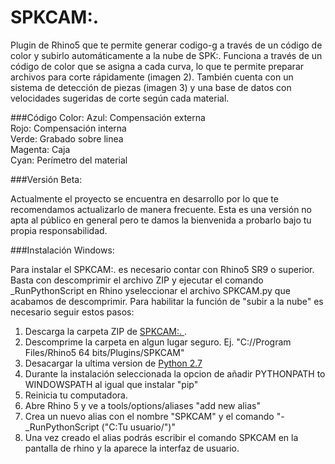 # SPKCAM:.
Plugin de Rhino5 que te permite generar codigo-g a través de un código de color y subirlo automáticamente a la nube de SPK:. 
Funciona a través de un código de color que se asigna a cada curva, lo que te permite preparar archivos para corte rápidamente (imagen 2). También cuenta con un sistema de detección de piezas (imagen 3) y una base de datos con velocidades sugeridas de corte según cada material.

###Código Color:
Azul: Compensación externa<br>
Rojo: Compensación interna<br>
Verde: Grabado sobre linea<br>
Magenta: Caja<br>
Cyan: Perímetro del material<br>

###Versión Beta:

Actualmente el proyecto se encuentra en desarrollo por lo que te recomendamos actualizarlo de manera frecuente. Esta es una versión no apta al público en general pero te damos la bienvenida a probarlo bajo tu propia responsabilidad.

###Instalación Windows:

Para instalar el SPKCAM:. es necesario contar con Rhino5 SR9 o superior. Basta con descomprimir el archivo ZIP y ejecutar el comando _RunPythonScript en Rhino yseleccionar el archivo SPKCAM.py que acabamos de descomprimir. Para habilitar la función de "subir a la nube" es necesario seguir estos pasos:<br>

1. Descarga la carpeta ZIP de <a href="https://www.python.org/ftp/python/2.7.10/python-2.7.10.amd64.msi"> SPKCAM:. </a>.<br>
2. Descomprime la carpeta en algun lugar seguro. Ej. "C://Program Files/Rhino5 64 bits/Plugins/SPKCAM"<bt>
3. Desacargar la ultima version de <a href="https://www.python.org/ftp/python/2.7.10/python-2.7.10.amd64.msi"> Python 2.7 </a><br>
4. Durante la instalación seleccionada la opcion de añadir PYTHONPATH to WINDOWSPATH al igual que instalar "pip"<br>
5. Reinicia tu computadora.<br>
6. Abre Rhino 5 y ve a tools/options/aliases "add new alias"<br>
7. Crea un nuevo alias con el nombre "SPKCAM" y el comando "-_RunPythonScript ("C:Tu usuario/")"<br>
8. Una vez creado el alias podrás escribir el comando SPKCAM en la pantalla de rhino y la aparece la interfaz de usuario.<br>

